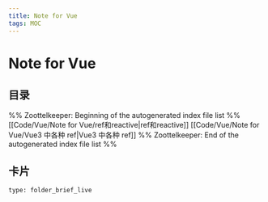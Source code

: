 ```yaml
---
title: Note for Vue
tags: MOC
---
```

# Note for Vue

## 目录



%% Zoottelkeeper: Beginning of the autogenerated index file list  %%
 [[Code/Vue/Note for Vue/ref和reactive|ref和reactive]]
 [[Code/Vue/Note for Vue/Vue3 中各种 ref|Vue3 中各种 ref]]
%% Zoottelkeeper: End of the autogenerated index file list  %%












## 卡片

```ccard
type: folder_brief_live
```



















